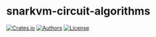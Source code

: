# snarkvm-circuit-algorithms

[![Crates.io](https://img.shields.io/crates/v/snarkvm-circuit-algorithms.svg?color=neon)](https://crates.io/crates/snarkvm-circuit-algorithms)
[![Authors](https://img.shields.io/badge/authors-Aleo-orange.svg)](https://aleo.org)
[![License](https://img.shields.io/badge/License-Apache%202.0-blue.svg)](./LICENSE.md)
